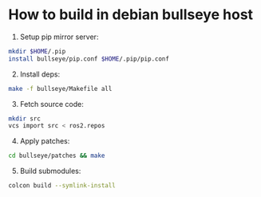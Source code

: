 
# How to build in debian bullseye host

1. Setup pip mirror server:
```bash
mkdir $HOME/.pip
install bullseye/pip.conf $HOME/.pip/pip.conf
```

2. Install deps:
```bash
make -f bullseye/Makefile all
```

3. Fetch source code:
```bash
mkdir src
vcs import src < ros2.repos
```

4. Apply patches:
```bash
cd bullseye/patches && make
```

5. Build submodules:
```bash
colcon build --symlink-install
```
